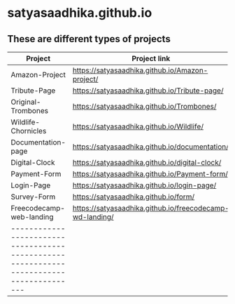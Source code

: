 # satyasaadhika.github.io
## These are different types of projects

|  Project                 |                   Project link                            |
|--------------------------|-----------------------------------------------------------|
|  Amazon-Project          |  https://satyasaadhika.github.io/Amazon-project/          |
|  Tribute-Page            |  https://satyasaadhika.github.io/Tribute-page/            |
|  Original-Trombones      |  https://satyasaadhika.github.io/Trombones/               | 
|  Wildlife-Chornicles     |  https://satyasaadhika.github.io/Wildlife/                |
|  Documentation-page      |  https://satyasaadhika.github.io/documentation/           |
|  Digital-Clock           |  https://satyasaadhika.github.io/digital-clock/           |
|  Payment-Form            |  https://satyasaadhika.github.io/Payment-form/            |
|  Login-Page              |  https://satyasaadhika.github.io/login-page/              |
|  Survey-Form             |  https://satyasaadhika.github.io/form/                    |
|  Freecodecamp-web-landing|  https://satyasaadhika.github.io/freecodecamp-wd-landing/ |
---------------------------------------------------------------------------------------|
